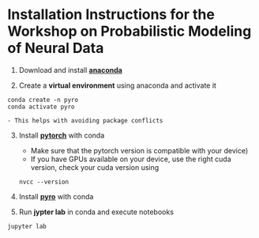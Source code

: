 # Installation Instructions for the Workshop on Probabilistic Modeling of Neural Data

1. Download and install [**anaconda**](https://docs.anaconda.com/anaconda/install/index.html)

2. Create a **virtual environment** using anaconda and activate it
```
conda create -n pyro
conda activate pyro
```
	- This helps with avoiding package conflicts

3. Install [**pytorch**](https://pytorch.org/get-started/locally/) with conda

	- Make sure that the pytorch version is compatible with your device)
	- If you have GPUs available on your device, use the right cuda version, check your cuda version using 
	```
	nvcc --version
	```

4. Install [**pyro**](https://anaconda.org/conda-forge/pyro-ppl) with conda

5. Run **jypter lab** in conda and execute notebooks
```
jupyter lab
```